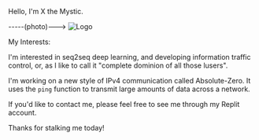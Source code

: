 Hello, I'm X the Mystic.

-----(photo)--->
          ![Logo](https://i.imgur.com/PyKLAe7.png)

My Interests:

I'm interested in seq2seq deep learning, and developing information traffic control, or, as I like to call it "complete dominion of all those lusers".

I'm working on a new style of IPv4 communication called Absolute-Zero. It uses the `ping` function to transmit large amounts of data across a network. 

If you'd like to contact me, please feel free to see me through my Replit account.

Thanks for stalking me today!


